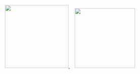 
<p align="center">
<a href="https://www.linkedin.com/in/william-veith/" rel="nofollow">
<img src="https://img.shields.io/badge/LinkedIn-0077B5?style=for-the-badge&logo=linkedin&logoColor=white" width="200"/>
</a>
&nbsp
&nbsp
<a href="https://www.youtube.com/@technicaltrainingtutorials" rel="nofollow">
<img src="https://img.shields.io/badge/YouTube-%23FF0000.svg?style=for-the-badge&logo=YouTube&logoColor=white" width="190"/>
</a>
</p>
